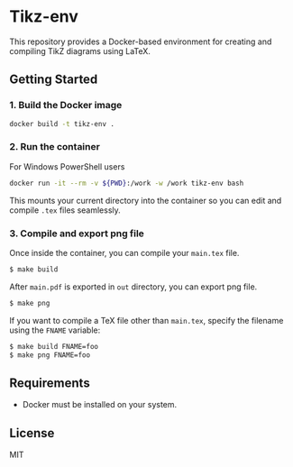 # Tikz-env

This repository provides a Docker-based environment for creating and compiling TikZ diagrams using LaTeX.

## Getting Started

### 1. Build the Docker image

```sh
docker build -t tikz-env .
```

### 2. Run the container

For Windows PowerShell users
```sh
docker run -it --rm -v ${PWD}:/work -w /work tikz-env bash
```

This mounts your current directory into the container so you can edit and compile `.tex` files seamlessly.

### 3. Compile and export png file

Once inside the container, you can compile your `main.tex` file.

```sh
$ make build
```

After `main.pdf` is exported in `out` directory, you can export png file.

```sh
$ make png
```

If you want to compile a TeX file other than `main.tex`, specify the filename using the `FNAME` variable:

```sh
$ make build FNAME=foo
$ make png FNAME=foo
```

## Requirements

- Docker must be installed on your system.

## License
MIT
